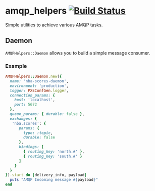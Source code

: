 # amqp_helpers [![Build Status](https://travis-ci.org/ninech/amqp_helpers.svg)](https://travis-ci.org/ninech/amqp_helpers)

Simple utilities to achieve various AMQP tasks.

## Daemon

`AMQPHelpers::Daemon` allows you to build a simple message consumer.

### Example

``` ruby
AMQPHelpers::Daemon.new({
  name: 'nba-scores-daemon',
  environment: 'production',
  logger: PXEConfGen.logger,
  connection_params: {
    host: 'localhost',
    port: 5672
  },
  queue_params: { durable: false },
  exchanges: {
   'nba.scores': {
      params: {
        type: :topic,
        durable: false
      },
      bindings: [
        { routing_key: 'north.#' },
        { routing_key: 'south.#' }
      ]
    }
  }
}).start do |delivery_info, payload|
  puts "AMQP Incoming message #{payload}"
end
```
